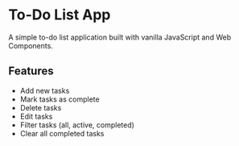 # To-Do List App

A simple to-do list application built with vanilla JavaScript and Web Components.

## Features

*   Add new tasks
*   Mark tasks as complete
*   Delete tasks
*   Edit tasks
*   Filter tasks (all, active, completed)
*   Clear all completed tasks